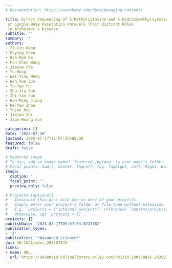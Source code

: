 ```yaml
---
# Documentation: https://wowchemy.com/docs/managing-content/

title: Direct Sequencing of 5-Methylcytosine and 5-Hydroxymethylcytosine
 at Single-Base Resolution Unravels Their Distinct Roles
 in Alzheimer's Disease
subtitle: ''
summary: ''
authors:
- Zi-Xin Wang
- Faying Chen
- Bao-Dan He
- Fan-Chen Wang
- Jiaxue Cha
- Yu Song
- Wei-Ying Meng
- Wan-Yue Zou
- Yu-Tao Fu
- Shu-Xia Sun
- Zhi-Yan Sun
- Hao-Ming Jiang
- Ke-Yao Zhao
- Yujun Hou
- Jiejun Shi
- Jian-Huang Xue

categories: []
date: '2025-07-16'
lastmod: 2025-07-17T17:57:52+08:00
featured: false
draft: false

# Featured image
# To use, add an image named `featured.jpg/png` to your page's folder.
# Focal points: Smart, Center, TopLeft, Top, TopRight, Left, Right, BottomLeft, Bottom, BottomRight.
image:
  caption: ''
  focal_point: ''
  preview_only: false

# Projects (optional).
#   Associate this post with one or more of your projects.
#   Simply enter your project's folder or file name without extension.
#   E.g. `projects = ["internal-project"]` references `content/project/deep-learning/index.md`.
#   Otherwise, set `projects = []`.
projects: []
publishDate: '2025-07-17T09:57:53.873718Z'
publication_types:
- '2'
publication: '*Advanced Science*'
doi: 10.1002/advs.202507843
links:
- name: URL
  url: https://advanced.onlinelibrary.wiley.com/doi/10.1002/advs.202507843
---
```

